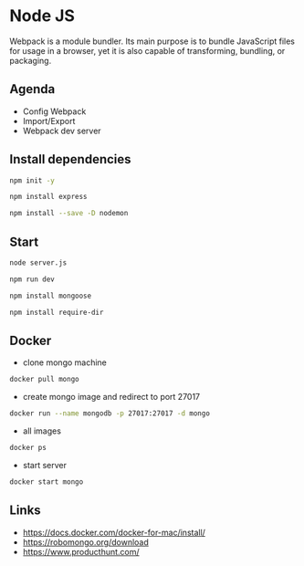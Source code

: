 # Node JS

Webpack is a module bundler. Its main purpose is to bundle JavaScript files for usage in a browser, yet it is also capable of transforming, bundling, or packaging.

## Agenda

- Config Webpack
- Import/Export 
- Webpack dev server 

## Install dependencies

```bash
npm init -y
```

```bash
npm install express
```

```bash
npm install --save -D nodemon
```

## Start

```bash
node server.js 
```

```bash
npm run dev 
```

```bash
npm install mongoose 
```

```bash
npm install require-dir
```

## Docker
- clone mongo machine
```bash
docker pull mongo
```
- create mongo image and redirect to port 27017
```bash
docker run --name mongodb -p 27017:27017 -d mongo
```

- all images
```bash
docker ps 
```
- start server
```bash
docker start mongo
```

## Links
- https://docs.docker.com/docker-for-mac/install/
- https://robomongo.org/download
- https://www.producthunt.com/